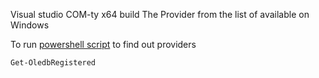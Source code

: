 Visual studio COM-ty x64 build
The Provider from the list of available on Windows

To run [powershell script](http://dbadailystuff.com/list-all-ole-db-providers-in-powershell) to find out providers
```
Get-OledbRegistered
```
